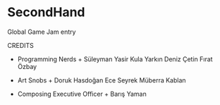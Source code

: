 # SecondHand
Global Game Jam entry

CREDITS

+ Programming Nerds +
Süleyman Yasir Kula
Yarkın Deniz Çetin
Fırat Özbay

+ Art Snobs +
Doruk Hasdoğan
Ece Seyrek
Müberra Kablan

+ Composing Executive Officer +
Barış Yaman

